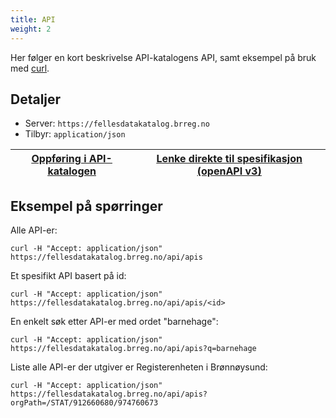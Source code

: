 ```yaml
---
title: API
weight: 2
---
```

Her følger en kort beskrivelse API-katalogens API, samt eksempel på bruk med <a href="https://curl.haxx.se/" target="_blank">curl</a>.
## Detaljer
* Server: `https://fellesdatakatalog.brreg.no`
* Tilbyr: `application/json`

| <a href="https://fellesdatakatalog.brreg.no/apis/77bb65c6-38f7-4eab-80c7-855d45aaa996" target="_blank"><u>Oppføring i API-katalogen</u></a> | <a href="https://raw.githubusercontent.com/brreg/openAPI/master/specs/api-cat.json" target="_blank"><u>Lenke direkte til spesifikasjon (openAPI v3)</u></a> |
| --------------- | --------- |

## Eksempel på spørringer
Alle API-er:
```
curl -H "Accept: application/json" https://fellesdatakatalog.brreg.no/api/apis
```
Et spesifikt API basert på id:
```
curl -H "Accept: application/json" https://fellesdatakatalog.brreg.no/api/apis/<id>
```
En  enkelt søk etter API-er med ordet "barnehage":
```
curl -H "Accept: application/json" https://fellesdatakatalog.brreg.no/api/apis?q=barnehage
```
Liste alle API-er der utgiver er Registerenheten i Brønnøysund:
```
curl -H "Accept: application/json" https://fellesdatakatalog.brreg.no/api/apis?orgPath=/STAT/912660680/974760673
```
